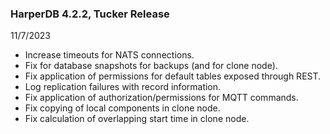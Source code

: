 ### HarperDB 4.2.2, Tucker Release
11/7/2023

* Increase timeouts for NATS connections.
* Fix for database snapshots for backups (and for clone node).
* Fix application of permissions for default tables exposed through REST.
* Log replication failures with record information.
* Fix application of authorization/permissions for MQTT commands.
* Fix copying of local components in clone node.
* Fix calculation of overlapping start time in clone node.